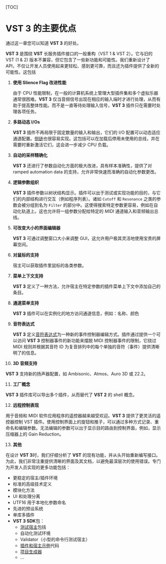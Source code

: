 [TOC]


# VST 3 的主要优点

通过这一章您可以知道 **VST 3** 的好处。

**VST 3** 是围绕 **VST** 长服务插件接口的一般重构（VST 1 & VST 2）。它与旧的 VST (1 & 2) 版本不兼容，但它包含了一些新功能和可能性。我们重新设计了 API，不仅让开发人员使用起来更轻松、感到更可靠，而且还为插件提供了全新的可能性。这包括

1. **使用 Slience Flag 改进性能**

   由于 CPU 性能限制，在一般的计算机系统上管理大型插件集和多个虚拟乐器通常很困难。**VST 3** 仅当音频信号出现在相应的输入端时才进行处理，从而有助于提高整体性能。而不是一直等待处理输入信号，**VST 3** 插件只在需要时处理各项任务。

2. **多路动态 I/Os**

   **VST 3** 插件不再局限于固定数量的输入和输出，它们的 I/O 配置可以动态适应通道配置。[侧链](https://developer.steinberg.help/display/VST/Frequently+Asked+Questions#FrequentlyAskedQuestions-WhatisaSide-chain)也很容易实现。这包括可以在加载后停用未使用的总线，并在需要时重新激活它们，这会进一步减少 CPU 负载。

3. **自动的采样精确化**

   **VST 3** 还进行了参数自动化方面的极大改进，具有样本准确性，提供了对 ramped automation data 的支持，允许非常快速而准确的自动化参数更改。

4. **逻辑参数组织**

   **VST 3** 插件参数以树状结构显示。插件可以出于测试或实现功能的目的，与它们的内部结构进行交互（例如程序列表）。诸如 `Cutoff` 和 `Resonance` 之类的参数会被分组到名为 `Filter` 的部分中。这使得搜索特定参数更容易，例如在自动化轨道上。这也允许将一组参数分配给特定的 *MIDI* 通道输入和音频输出总线。

5. **可改变大小的界面编辑器**

   **VST 3** 可通过调整窗口大小来调整 GUI，这允许用户极其灵活地使用宝贵的屏幕空间。

6. **对鼠标的支持**

   宿主可以获取插件里鼠标的各类参数。

7. **菜单上下文支持**

   **VST 3** 定义了一种方法，允许宿主在特定参数的插件菜单上下文中添加自己的条目。

8. **通道菜单支持**

   **VST 3** 插件可以在实例化的地方访问通道信息，例如：名称、颜色

9. **音符表达式**

   **VST 3** 定义[音符表达式](https://developer.steinberg.help/display/VST/[3.5.0]+Note+Expression+Support)为一种新的事件控制器编辑方式。插件通过提供一个可以访问 **VST 3** 控制器事件的新功能来摆脱 MIDI 控制器事件的限制，它绕过 MIDI 规则并根据其音符 ID 为复音排列中的每个单独的音符（事件）提供清晰明了的信息。

10. **3D 音频支持**

   **VST 3** 支持新的扬声器配置，如 Ambisonic、Atmos、Auro 3D 或 22.2。

11. **工厂概念**

   **VST 3** 插件库可以导出多个插件，从而替代了 **VST 2** 的 shell 概念。

12. **远程控制表现**

   用于音频和 MIDI 软件应用程序的遥控器越来越受欢迎。**VST 3** 提供了更灵活的遥控器控制 VST 插件。使用控制界面上的旋钮和推子，可以通过多种方式记录、重命名和编辑参数。无法编辑的参数可以出于显示目的路由到控制界面，例如，显示压缩器上的 Gain Reduction。

13. **其他**

   在设计 **VST 3**时，我们仔细分析了 **VST** 的现有功能，并从头开始重新编写接口。为此，我们非常注重提供清晰的界面及其文档，以避免最深层次的使用错误。专门为开发人员实现的更多功能包括：

   - 更稳定的宿主/插件环境
   - 标准的高级技术定义
   - 模块化方法
   - UI 和处理分离
   - UTF16 用于本地化参数命名
   - 先进的预设系统
   - 单库多插件
   - **VST 3 SDK**包：
      - [测试宿主](https://developer.steinberg.help/display/VST/VST+3+Plug-in+Test+Host)包括
      - 自动化测试环境
      - Validator（小型的命令行测试宿主）
      - [插件和宿主示例](https://developer.steinberg.help/display/VST/VST+3+Plug-ins+Examples)代码
      - [项目生成器](https://developer.steinberg.help/display/VST/VST+3+Project+Generator)
      - ...

